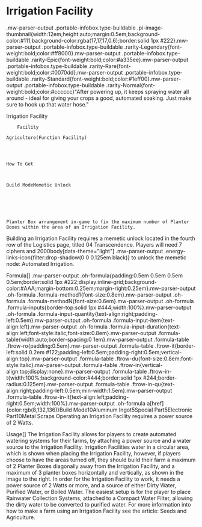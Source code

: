# Irrigation Facility

.mw-parser-output .portable-infobox.type-buildable .pi-image-thumbnail{width:12em;height:auto;margin:0.5em;background-color:#111;background-color:rgba(17,17,17,0.6);border:solid 1px #222}.mw-parser-output .portable-infobox.type-buildable .rarity-Legendary{font-weight:bold;color:#ff8000}.mw-parser-output .portable-infobox.type-buildable .rarity-Epic{font-weight:bold;color:#a335ee}.mw-parser-output .portable-infobox.type-buildable .rarity-Rare{font-weight:bold;color:#0070dd}.mw-parser-output .portable-infobox.type-buildable .rarity-Standard{font-weight:bold;color:#1eff00}.mw-parser-output .portable-infobox.type-buildable .rarity-Normal{font-weight:bold;color:#cccccc}"After powering up, it keeps spraying water all around - ideal for giving your crops a good, automated soaking. Just make sure to hook up that water hose."

Irrigation Facility


	
		
		
	
	


	

	
		Facility
	
	Agriculture(Function Facility)




	How To Get


	
	Build ModeMemetic Unlock





 	 	 	 		 			 		 		 		 			Planter Box arrangement in-game to fix the maximum number of Planter Boxes within the area of an Irrigation Facility. 		 	 
Building an Irrigation Facility requires a memetic unlock located in the fourth row of the Logistics page, titled 04 Transcendence. Players will need 7 ciphers and  2000body[data-theme="light"] .mw-parser-output .energy-links-icon{filter:drop-shadow(0 0 0.125em black)} to unlock the memetic node: Automated Irrigation.

Formula[]
.mw-parser-output .oh-formula{padding:0.5em 0.5em 0.5em 0.5em;border:solid 1px #222;display:inline-grid;background-color:#AAA;margin-bottom:0.25em;margin-right:0.25em}.mw-parser-output .oh-formula .formula-method1{font-size:0.8em}.mw-parser-output .oh-formula .formula-methodN{font-size:0.6em}.mw-parser-output .oh-formula .formula-inputs{border-top:solid 1px #444;width:100%}.mw-parser-output .oh-formula .formula-input-quantity{text-align:right;padding-left:0.5em}.mw-parser-output .oh-formula .formula-input-item{text-align:left}.mw-parser-output .oh-formula .formula-input-duration{text-align:left;font-style:italic;font-size:0.8em}.mw-parser-output .formula-table{width:auto;border-spacing:0 1em}.mw-parser-output .formula-table .ftrow-ro{padding:0.5em}.mw-parser-output .formula-table .ftrow-it{border-left:solid 0.2em #122;padding-left:0.5em;padding-right:0.5em;vertical-align:top}.mw-parser-output .formula-table .ftrow-du{font-size:0.8em;font-style:italic}.mw-parser-output .formula-table .ftrow-in{vertical-align:top;display:none}.mw-parser-output .formula-table .ftrow-in-t{width:100%;background-color:#444;border:solid 1px #244;border-radius:0.125em}.mw-parser-output .formula-table .ftrow-in-qu{text-align:right;padding-left:0.5em;min-width:1.5em}.mw-parser-output .formula-table .ftrow-in-it{text-align:left;padding-right:0.5em;width:100%}.mw-parser-output .oh-formula a[href]{color:rgb(8,132,136)}Build Mode10Aluminum Ingot5Special Part5Electronic Part10Metal Scraps
Operating an Irrigation Facility requires a power source of 2 Watts.

Usage[]
The Irrigation Facility allows for players to create automated watering systems for their farms, by attaching a power source and a water source to the Irrigation Facility. Irrigation Facilities water in a circular area, which is shown when placing the Irrigation Facility, however, if players choose to have the areas turned off, they should build their farm a maximum of 2 Planter Boxes diagonally away from the Irrigation Facility, and a maximum of 3 planter boxes horizontally and vertically, as shown in the image to the right.
In order for the Irrigation Facility to work, it needs a power source of 2 Watts or more, and a source of either Dirty Water, Purified Water, or Boiled Water. The easiest setup is for the player to place Rainwater Collection Systems, attached to a Compact Water Filter, allowing the dirty water to be converted to purified water.
For more information into how to make a farm using an Irrigation Facility see the article: Seeds and Agriculture.

